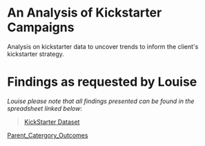 # An Analysis of Kickstarter Campaigns
Analysis on kickstarter data to uncover trends to inform the client's kickstarter strategy.

# Findings as requested by Louise

_Louise please note that all findings presented can be found in the spreadsheet linked below_:
> [KickStarter Dataset](kickstarter-analysis/data-1-1-3-StarterBook.xlsx)

[Parent_Catergory_Outcomes](/Users/hollyouellette/Documents/GitHub/kickstarter-analysis/Parent%Category%Outcomes.png)





